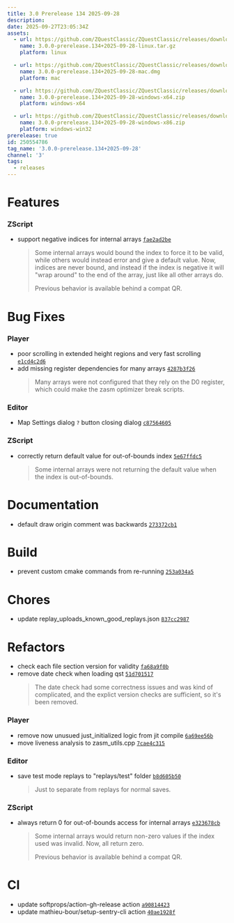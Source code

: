 ```yaml
---
title: 3.0 Prerelease 134 2025-09-28
description: 
date: 2025-09-27T23:05:34Z
assets: 
  - url: https://github.com/ZQuestClassic/ZQuestClassic/releases/download/3.0.0-prerelease.134%2B2025-09-28/3.0.0-prerelease.134%2B2025-09-28-linux.tar.gz
    name: 3.0.0-prerelease.134+2025-09-28-linux.tar.gz
    platform: linux

  - url: https://github.com/ZQuestClassic/ZQuestClassic/releases/download/3.0.0-prerelease.134%2B2025-09-28/3.0.0-prerelease.134%2B2025-09-28-mac.dmg
    name: 3.0.0-prerelease.134+2025-09-28-mac.dmg
    platform: mac

  - url: https://github.com/ZQuestClassic/ZQuestClassic/releases/download/3.0.0-prerelease.134%2B2025-09-28/3.0.0-prerelease.134%2B2025-09-28-windows-x64.zip
    name: 3.0.0-prerelease.134+2025-09-28-windows-x64.zip
    platform: windows-x64

  - url: https://github.com/ZQuestClassic/ZQuestClassic/releases/download/3.0.0-prerelease.134%2B2025-09-28/3.0.0-prerelease.134%2B2025-09-28-windows-x86.zip
    name: 3.0.0-prerelease.134+2025-09-28-windows-x86.zip
    platform: windows-win32
prerelease: true
id: 250554786
tag_name: '3.0.0-prerelease.134+2025-09-28'
channel: '3'
tags:
  - releases
---
```





# Features

### ZScript

- support negative indices for internal arrays [`fae2ad2be`](https://github.com/ZQuestClassic/ZQuestClassic/commit/fae2ad2be6f787305125cb902cebcecb20a62bca)
   &nbsp;
   >Some internal arrays would bound the index to force it to be valid, while others would instead error and give a default value. Now, indices are never bound, and instead if the index is negative it will "wrap around" to the end of the array, just like all other arrays do.  
   >
   >Previous behavior is available behind a compat QR. 
   >

# Bug Fixes

### Player

- poor scrolling in extended height regions and very fast scrolling [`e1cd4c2d6`](https://github.com/ZQuestClassic/ZQuestClassic/commit/e1cd4c2d688fa2fbb2e57b143d47236528293ab2)
- add missing register dependencies for many arrays [`4287b3f26`](https://github.com/ZQuestClassic/ZQuestClassic/commit/4287b3f26e52cca207a8a213ba569d8b5a489279)
   &nbsp;
   >Many arrays were not configured that they rely on the D0 register, which could make the zasm optimizer break scripts. 
   >

### Editor

- Map Settings dialog `?` button closing dialog [`c87564605`](https://github.com/ZQuestClassic/ZQuestClassic/commit/c87564605500e03efa6be11aae70e5e809bdb8ff)

### ZScript

- correctly return default value for out-of-bounds index [`5e67ffdc5`](https://github.com/ZQuestClassic/ZQuestClassic/commit/5e67ffdc522e3006ae8496c5a8a2e92800ffad8d)
   &nbsp;
   >Some internal arrays were not returning the default value when the index is out-of-bounds. 
   >

# Documentation

- default draw origin comment was backwards [`273372cb1`](https://github.com/ZQuestClassic/ZQuestClassic/commit/273372cb1ea2d501496a12636a8ad999b39815ad)

# Build

- prevent custom cmake commands from re-running [`253a034a5`](https://github.com/ZQuestClassic/ZQuestClassic/commit/253a034a5697147f22cde7430e74020558569d87)

# Chores

- update replay_uploads_known_good_replays.json [`837cc2987`](https://github.com/ZQuestClassic/ZQuestClassic/commit/837cc29874c50817b3499993bb0ddff061d4fef9)

# Refactors

- check each file section version for validity [`fa68a9f0b`](https://github.com/ZQuestClassic/ZQuestClassic/commit/fa68a9f0bea86b4a8bf2fa95a9aa9275edd14bdf)
- remove date check when loading qst [`51d701517`](https://github.com/ZQuestClassic/ZQuestClassic/commit/51d7015179987367576a8e83f4b3721a94a68efa)
   &nbsp;
   >The date check had some correctness issues and was kind of complicated, and the explict version checks are sufficient, so it's been removed. 
   >

### Player

- remove now unusued just_initialized logic from jit compile [`6a69ee56b`](https://github.com/ZQuestClassic/ZQuestClassic/commit/6a69ee56bb655e77dc0c888fb5c94b7a41fd5996)
- move liveness analysis to zasm_utils.cpp [`7cae4c315`](https://github.com/ZQuestClassic/ZQuestClassic/commit/7cae4c315ba02da1029f5c9bd03b2cda67e04618)

### Editor

- save test mode replays to "replays/test" folder [`b8d605b50`](https://github.com/ZQuestClassic/ZQuestClassic/commit/b8d605b508d668e53a6b9c213eab211906e0abe1)
   &nbsp;
   >Just to separate from replays for normal saves. 
   >

### ZScript

- always return 0 for out-of-bounds access for internal arrays [`e323678cb`](https://github.com/ZQuestClassic/ZQuestClassic/commit/e323678cb3843f184d6a46e760959f5c7336ebab)
   &nbsp;
   >Some internal arrays would return non-zero values if the index used was invalid. Now, all return zero.  
   >
   >Previous behavior is available behind a compat QR. 
   >

# CI

- update softprops/action-gh-release action [`a90814423`](https://github.com/ZQuestClassic/ZQuestClassic/commit/a908144232c3c68768f921eb9e0a741709e39c1b)
- update mathieu-bour/setup-sentry-cli action [`40ae1928f`](https://github.com/ZQuestClassic/ZQuestClassic/commit/40ae1928face7169bcfc7628ddd79e64e7c0b7e9)
